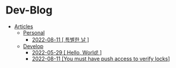 # Dev-Blog

 * <a href="./Articles/">Articles</a>
     * <a href="./Articles/Personal/">Personal</a>
       * <a href="./Articles/Personal/2022-08-11 [ 특별한 날 ]/">2022-08-11 [ 특별한 날 ]</a>
     * <a href="./Articles/Develop/">Develop</a>
         * <a href="./Articles/Develop/2022-05-29 [ Hello, World! ]/">2022-05-29 [ Hello, World! ]</a>
         * <a href="./Articles/Develop/2022-08-11 [You must have push access to verify locks]/">2022-08-11 [You must have push access to verify locks]</a>
